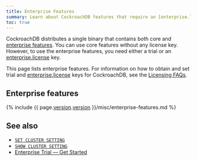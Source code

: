 ```yaml
---
title: Enterprise Features
summary: Learn about CockroachDB features that require an [enterprise.license](cluster-settings.html#setting-enterprise-license) key.
toc: true
---
```


CockroachDB distributes a single binary that contains both core and [enterprise features](https://www.cockroachlabs.com/pricing/). You can use core features without any license key. However, to use the enterprise features, you need either a trial or an [enterprise.license](cluster-settings.html#setting-enterprise-license) key.

This page lists enterprise features. For information on how to obtain and set trial and [enterprise.license](cluster-settings.html#setting-enterprise-license) keys for CockroachDB, see the [Licensing FAQs](licensing-faqs.html#obtain-a-license).

## Enterprise features

{% include {{ page.[version](cluster-settings.html#setting-version).[version](cluster-settings.html#setting-version) }}/misc/enterprise-features.md %}

## See also

- [`SET CLUSTER SETTING`](set-cluster-setting.html)
- [`SHOW CLUSTER SETTING`](show-cluster-setting.html)
- [Enterprise Trial –– Get Started](get-started-with-enterprise-trial.html)
